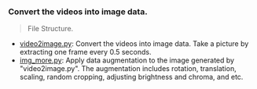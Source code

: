 ### Convert the videos into image data.

> File Structure.
- [video2image.py](video2image.py): Convert the videos into image data. Take a picture by extracting one frame every 0.5 seconds.
- [img_more.py](img_more.py): Apply data augmentation to the image generated by "video2image.py". The augmentation includes rotation, translation, scaling, random cropping, adjusting brightness and chroma, and etc.
